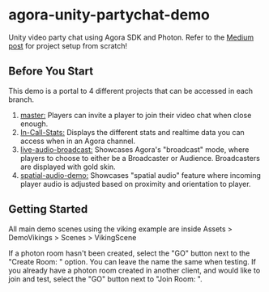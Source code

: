 # agora-unity-partychat-demo
Unity video party chat using Agora SDK and Photon. Refer to the [Medium post](https://medium.com/p/76769cdd200/edit) for project setup from scratch!


## Before You Start
This demo is a portal to 4 different projects that can be accessed in each branch.
1. [master:](https://github.com/AgoraIO-Community/agora-unity-partychat-demo/tree/master) Players can invite a player to join their video chat when close enough.
2. [In-Call-Stats:](https://github.com/AgoraIO-Community/agora-unity-partychat-demo/tree/In-Call-Stats) Displays the different stats and realtime data you can access when in an Agora channel.
3. [live-audio-broadcast:](https://github.com/AgoraIO-Community/agora-unity-partychat-demo/tree/live-audio-broadcast) Showcases Agora's "broadcast" mode, where players to choose to either be a Broadcaster or Audience. Broadcasters are displayed with gold skin.
4. [spatial-audio-demo:](https://github.com/AgoraIO-Community/agora-unity-partychat-demo/tree/spatial-audio-demo) Showcases "spatial audio" feature where incoming player audio is adjusted based on proximity and orientation to player.


## Getting Started
All main demo scenes using the viking example are inside Assets > DemoVikings > Scenes > VikingScene

If a photon room hasn't been created, select the "GO" button next to the "Create Room: " option. You can leave the name the same when testing.
If you already have a photon room created in another client, and would like to join and test, select the "GO" button next to "Join Room: ".
